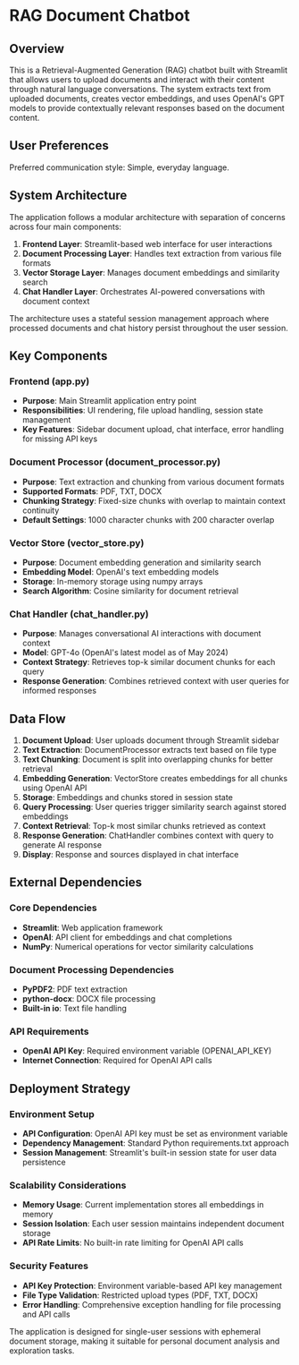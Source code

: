 # RAG Document Chatbot

## Overview

This is a Retrieval-Augmented Generation (RAG) chatbot built with Streamlit that allows users to upload documents and interact with their content through natural language conversations. The system extracts text from uploaded documents, creates vector embeddings, and uses OpenAI's GPT models to provide contextually relevant responses based on the document content.

## User Preferences

Preferred communication style: Simple, everyday language.

## System Architecture

The application follows a modular architecture with separation of concerns across four main components:

1. **Frontend Layer**: Streamlit-based web interface for user interactions
2. **Document Processing Layer**: Handles text extraction from various file formats
3. **Vector Storage Layer**: Manages document embeddings and similarity search
4. **Chat Handler Layer**: Orchestrates AI-powered conversations with document context

The architecture uses a stateful session management approach where processed documents and chat history persist throughout the user session.

## Key Components

### Frontend (app.py)
- **Purpose**: Main Streamlit application entry point
- **Responsibilities**: UI rendering, file upload handling, session state management
- **Key Features**: Sidebar document upload, chat interface, error handling for missing API keys

### Document Processor (document_processor.py)
- **Purpose**: Text extraction and chunking from various document formats
- **Supported Formats**: PDF, TXT, DOCX
- **Chunking Strategy**: Fixed-size chunks with overlap to maintain context continuity
- **Default Settings**: 1000 character chunks with 200 character overlap

### Vector Store (vector_store.py)
- **Purpose**: Document embedding generation and similarity search
- **Embedding Model**: OpenAI's text embedding models
- **Storage**: In-memory storage using numpy arrays
- **Search Algorithm**: Cosine similarity for document retrieval

### Chat Handler (chat_handler.py)
- **Purpose**: Manages conversational AI interactions with document context
- **Model**: GPT-4o (OpenAI's latest model as of May 2024)
- **Context Strategy**: Retrieves top-k similar document chunks for each query
- **Response Generation**: Combines retrieved context with user queries for informed responses

## Data Flow

1. **Document Upload**: User uploads document through Streamlit sidebar
2. **Text Extraction**: DocumentProcessor extracts text based on file type
3. **Text Chunking**: Document is split into overlapping chunks for better retrieval
4. **Embedding Generation**: VectorStore creates embeddings for all chunks using OpenAI API
5. **Storage**: Embeddings and chunks stored in session state
6. **Query Processing**: User queries trigger similarity search against stored embeddings
7. **Context Retrieval**: Top-k most similar chunks retrieved as context
8. **Response Generation**: ChatHandler combines context with query to generate AI response
9. **Display**: Response and sources displayed in chat interface

## External Dependencies

### Core Dependencies
- **Streamlit**: Web application framework
- **OpenAI**: API client for embeddings and chat completions
- **NumPy**: Numerical operations for vector similarity calculations

### Document Processing Dependencies
- **PyPDF2**: PDF text extraction
- **python-docx**: DOCX file processing
- **Built-in io**: Text file handling

### API Requirements
- **OpenAI API Key**: Required environment variable (OPENAI_API_KEY)
- **Internet Connection**: Required for OpenAI API calls

## Deployment Strategy

### Environment Setup
- **API Configuration**: OpenAI API key must be set as environment variable
- **Dependency Management**: Standard Python requirements.txt approach
- **Session Management**: Streamlit's built-in session state for user data persistence

### Scalability Considerations
- **Memory Usage**: Current implementation stores all embeddings in memory
- **Session Isolation**: Each user session maintains independent document storage
- **API Rate Limits**: No built-in rate limiting for OpenAI API calls

### Security Features
- **API Key Protection**: Environment variable-based API key management
- **File Type Validation**: Restricted upload types (PDF, TXT, DOCX)
- **Error Handling**: Comprehensive exception handling for file processing and API calls

The application is designed for single-user sessions with ephemeral document storage, making it suitable for personal document analysis and exploration tasks.